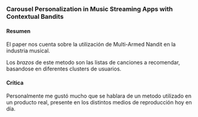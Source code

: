 ### Carousel Personalization in Music Streaming Apps with Contextual Bandits

#### Resumen

El paper nos cuenta sobre la utilización de Multi-Armed Nandit en la industria musical.

Los _brazos_ de este metodo son las listas de canciones a recomendar, basandose en diferentes clusters de usuarios.

#### Crítica

Personalmente me gustó mucho que se hablara de un metodo utilizado en un producto real, presente en los distintos medios de reproducción hoy en día.